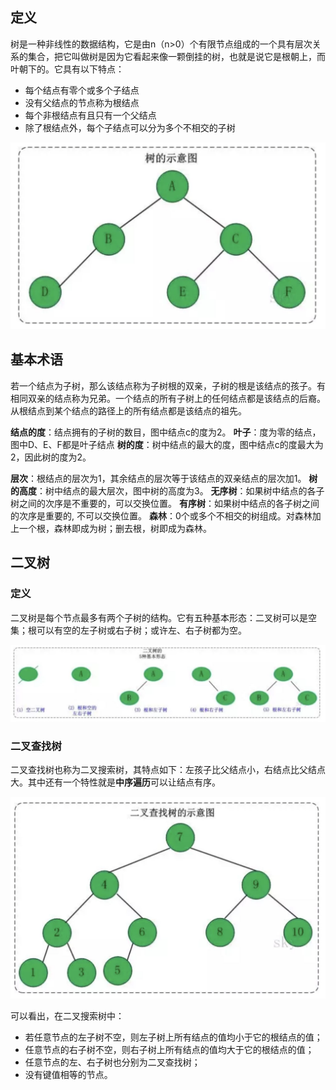 
## 定义

树是一种非线性的数据结构，它是由n（n>0）个有限节点组成的一个具有层次关系的集合，把它叫做树是因为它看起来像一颗倒挂的树，也就是说它是根朝上，而叶朝下的。它具有以下特点：

-   每个结点有零个或多个子结点
-   没有父结点的节点称为根结点
-   每个非根结点有且只有一个父结点
-   除了根结点外，每个子结点可以分为多个不相交的子树

![5cimq](assets/5cimq.png)

## 基本术语

若一个结点为子树，那么该结点称为子树根的双亲，子树的根是该结点的孩子。有相同双亲的结点称为兄弟。一个结点的所有子树上的任何结点都是该结点的后裔。从根结点到某个结点的路径上的所有结点都是该结点的祖先。

**结点的度**：结点拥有的子树的数目，图中结点c的度为2。 **叶子**：度为零的结点，图中D、E、F都是叶子结点 **树的度**：树中结点的最大的度，图中结点c的度最大为2，因此树的度为2。

**层次**：根结点的层次为1，其余结点的层次等于该结点的双亲结点的层次加1。 **树的高度**：树中结点的最大层次，图中树的高度为3。 **无序树**：如果树中结点的各子树之间的次序是不重要的，可以交换位置。 **有序树**：如果树中结点的各子树之间的次序是重要的, 不可以交换位置。 **森林**：0个或多个不相交的树组成。对森林加上一个根，森林即成为树；删去根，树即成为森林。

## 二叉树

### 定义

二叉树是每个节点最多有两个子树的结构。它有五种基本形态：二叉树可以是空集；根可以有空的左子树或右子树；或许左、右子树都为空。

![z4quf](assets/z4quf.png)

### 二叉查找树

二叉查找树也称为二叉搜索树，其特点如下：左孩子比父结点小，右结点比父结点大。其中还有一个特性就是**中序遍历**可以让结点有序。

![6pqvs](assets/6pqvs.png)

可以看出，在二叉搜索树中：

-   若任意节点的左子树不空，则左子树上所有结点的值均小于它的根结点的值；
-   任意节点的右子树不空，则右子树上所有结点的值均大于它的根结点的值；
-   任意节点的左、右子树也分别为二叉查找树；
-   没有键值相等的节点。

